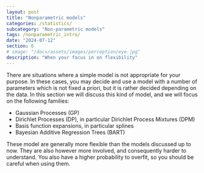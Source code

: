 ```yaml
---
layout: post
title: "Nonparametric models"
categories: /statistics/
subcategory: "Non-parametric models"
tags: /nonparametric_intro/
date: "2024-07-12"
section: 6
# image: "/docs/assets/images/perception/eye.jpg"
description: "When your focus in on flexibility"
---
```


There are situations where a simple model is not appropriate for your purpose.
In these cases, you may decide and use a model with a number of parameters
which is not fixed a priori, but it is rather decided depending on the data.
In this section we will discuss this kind of model, and we will focus
on the following families:

- Gaussian Processes (GP)
- Dirichlet Processes (DP), in particular Dirichlet Process Mixtures (DPM)
- Basis function expansions, in particular splines
- Bayesian Additive Regression Trees (BART)

These model are generally more flexible than the models discussed up
to now. They are also however more involved, and consequently harder
to understand. You also have a higher probability to overfit, so you should
be careful when using them.